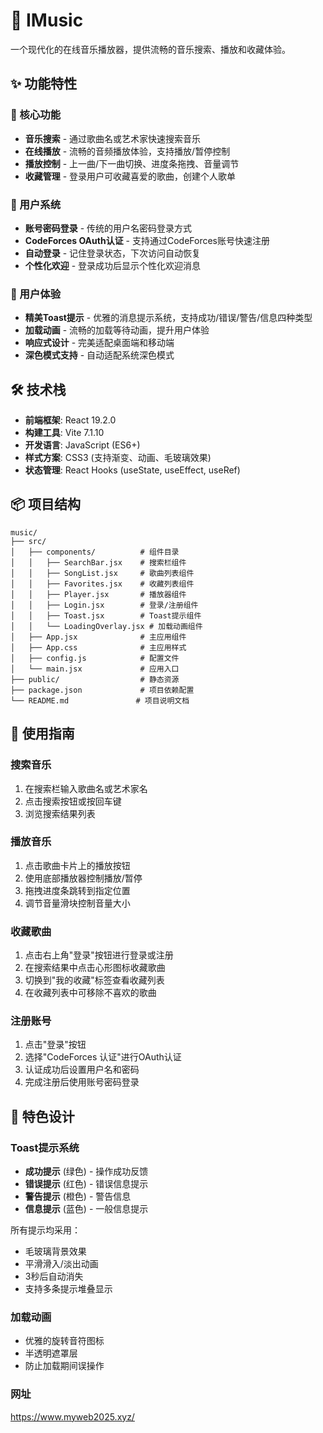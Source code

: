 # 🎵 IMusic

一个现代化的在线音乐播放器，提供流畅的音乐搜索、播放和收藏体验。

## ✨ 功能特性

### 🎼 核心功能
- **音乐搜索** - 通过歌曲名或艺术家快速搜索音乐
- **在线播放** - 流畅的音频播放体验，支持播放/暂停控制
- **播放控制** - 上一曲/下一曲切换、进度条拖拽、音量调节
- **收藏管理** - 登录用户可收藏喜爱的歌曲，创建个人歌单

### 👤 用户系统
- **账号密码登录** - 传统的用户名密码登录方式
- **CodeForces OAuth认证** - 支持通过CodeForces账号快速注册
- **自动登录** - 记住登录状态，下次访问自动恢复
- **个性化欢迎** - 登录成功后显示个性化欢迎消息

### 🎨 用户体验
- **精美Toast提示** - 优雅的消息提示系统，支持成功/错误/警告/信息四种类型
- **加载动画** - 流畅的加载等待动画，提升用户体验
- **响应式设计** - 完美适配桌面端和移动端
- **深色模式支持** - 自动适配系统深色模式

## 🛠️ 技术栈

- **前端框架**: React 19.2.0
- **构建工具**: Vite 7.1.10
- **开发语言**: JavaScript (ES6+)
- **样式方案**: CSS3 (支持渐变、动画、毛玻璃效果)
- **状态管理**: React Hooks (useState, useEffect, useRef)

## 📦 项目结构

```
music/
├── src/
│   ├── components/          # 组件目录
│   │   ├── SearchBar.jsx    # 搜索栏组件
│   │   ├── SongList.jsx     # 歌曲列表组件
│   │   ├── Favorites.jsx    # 收藏列表组件
│   │   ├── Player.jsx       # 播放器组件
│   │   ├── Login.jsx        # 登录/注册组件
│   │   ├── Toast.jsx        # Toast提示组件
│   │   └── LoadingOverlay.jsx # 加载动画组件
│   ├── App.jsx              # 主应用组件
│   ├── App.css              # 主应用样式
│   ├── config.js            # 配置文件
│   └── main.jsx             # 应用入口
├── public/                  # 静态资源
├── package.json             # 项目依赖配置
└── README.md               # 项目说明文档
```

## 🎯 使用指南

### 搜索音乐
1. 在搜索栏输入歌曲名或艺术家名
2. 点击搜索按钮或按回车键
3. 浏览搜索结果列表

### 播放音乐
1. 点击歌曲卡片上的播放按钮
2. 使用底部播放器控制播放/暂停
3. 拖拽进度条跳转到指定位置
4. 调节音量滑块控制音量大小

### 收藏歌曲
1. 点击右上角"登录"按钮进行登录或注册
2. 在搜索结果中点击心形图标收藏歌曲
3. 切换到"我的收藏"标签查看收藏列表
4. 在收藏列表中可移除不喜欢的歌曲

### 注册账号
1. 点击"登录"按钮
2. 选择"CodeForces 认证"进行OAuth认证
3. 认证成功后设置用户名和密码
4. 完成注册后使用账号密码登录

## 🎨 特色设计

### Toast提示系统
- **成功提示** (绿色) - 操作成功反馈
- **错误提示** (红色) - 错误信息提示
- **警告提示** (橙色) - 警告信息
- **信息提示** (蓝色) - 一般信息提示

所有提示均采用：
- 毛玻璃背景效果
- 平滑滑入/淡出动画
- 3秒后自动消失
- 支持多条提示堆叠显示

### 加载动画
- 优雅的旋转音符图标
- 半透明遮罩层
- 防止加载期间误操作

### 网址
https://www.myweb2025.xyz/